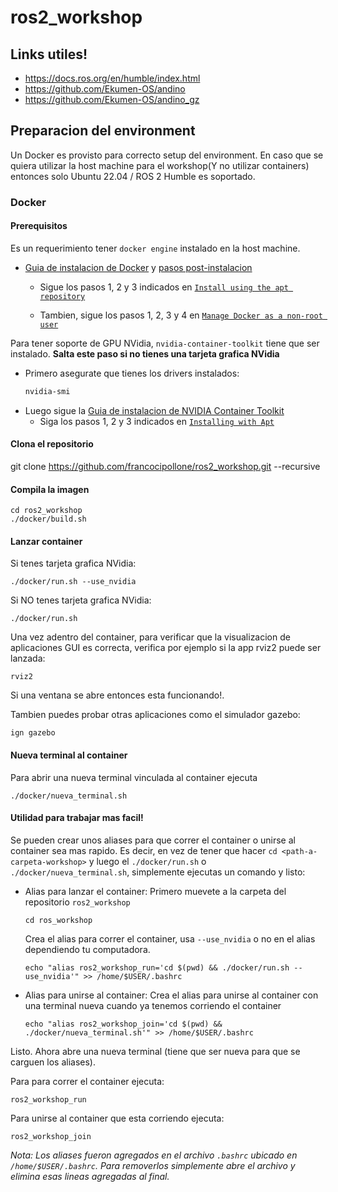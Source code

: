 # ros2_workshop

## Links utiles!

 - https://docs.ros.org/en/humble/index.html
 - https://github.com/Ekumen-OS/andino
 - https://github.com/Ekumen-OS/andino_gz

## Preparacion del environment

Un Docker es provisto para correcto setup del environment.
En caso que se quiera utilizar la host machine para el workshop(Y no utilizar containers) entonces solo Ubuntu 22.04 / ROS 2 Humble es soportado.

### Docker

#### Prerequisitos

Es un requerimiento tener `docker engine` instalado en la host machine.

* [Guia de instalacion de Docker](https://docs.docker.com/engine/install/ubuntu/) y [pasos post-instalacion](https://docs.docker.com/engine/install/linux-postinstall/)
  * Sigue los pasos 1, 2 y 3 indicados en [`Install using the apt repository`](https://docs.docker.com/engine/install/ubuntu/#install-using-the-repository)

  * Tambien, sigue los pasos 1, 2, 3 y 4 en [`Manage Docker as a non-root user`](https://docs.docker.com/engine/install/linux-postinstall/#manage-docker-as-a-non-root-user)

Para tener soporte de GPU NVidia, `nvidia-container-toolkit` tiene que ser instalado.
**Salta este paso si no tienes una tarjeta grafica NVidia**
  * Primero asegurate que tienes los drivers instalados:
    ```sh
    nvidia-smi
    ```
  * Luego sigue la [Guia de instalacion de NVIDIA Container Toolkit](https://docs.nvidia.com/datacenter/cloud-native/container-toolkit/install-guide.html)
    * Siga los pasos 1, 2 y 3 indicados en [`Installing with Apt`](https://docs.nvidia.com/datacenter/cloud-native/container-toolkit/latest/install-guide.html#installing-with-apt)

#### Clona el repositorio


git clone https://github.com/francocipollone/ros2_workshop.git --recursive


#### Compila la imagen
```
cd ros2_workshop
./docker/build.sh
```

#### Lanzar container

Si tenes tarjeta grafica NVidia:
```
./docker/run.sh --use_nvidia
```
Si NO tenes tarjeta grafica NVidia:
```
./docker/run.sh
```

Una vez adentro del container, para verificar que la visualizacion de aplicaciones GUI es correcta, verifica por ejemplo si la app rviz2 puede ser lanzada:
```
rviz2
```
Si una ventana se abre entonces esta funcionando!.

Tambien puedes probar otras aplicaciones como el simulador gazebo:
```
ign gazebo
```


#### Nueva terminal al container

Para abrir una nueva terminal vinculada al container ejecuta

```
./docker/nueva_terminal.sh
```

#### Utilidad para trabajar mas facil!

Se pueden crear unos aliases para que correr el container o unirse al container sea mas rapido. Es decir, en vez de tener que hacer `cd <path-a-carpeta-workshop>` y luego el `./docker/run.sh` o `./docker/nueva_terminal.sh`, simplemente ejecutas un comando y listo:

 - Alias para lanzar el container:
    Primero muevete a la carpeta del repositorio `ros2_workshop`
    ```
    cd ros_workshop
    ```
    Crea el alias para correr el container, usa `--use_nvidia` o no en el alias dependiendo tu computadora.
    ```
    echo "alias ros2_workshop_run='cd $(pwd) && ./docker/run.sh --use_nvidia'" >> /home/$USER/.bashrc
    ```
 - Alias para unirse al container:
    Crea el alias para unirse al container con una terminal nueva cuando ya tenemos corriendo el container
    ```
    echo "alias ros2_workshop_join='cd $(pwd) && ./docker/nueva_terminal.sh'" >> /home/$USER/.bashrc
    ```

  Listo. Ahora abre una nueva terminal (tiene que ser nueva para que se carguen los aliases).

  Para para correr el container ejecuta:
  ```
  ros2_workshop_run
  ```
  Para unirse al container que esta corriendo ejecuta:
  ```
  ros2_workshop_join
  ```

  _Nota: Los aliases fueron agregados en el archivo `.bashrc` ubicado en `/home/$USER/.bashrc`. Para removerlos simplemente abre el archivo y elimina esas lineas agregadas al final._
